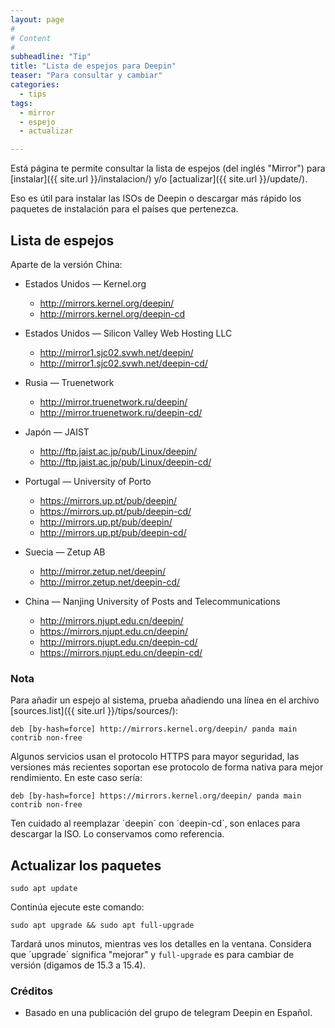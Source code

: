 ```yaml
---
layout: page
#
# Content
#
subheadline: "Tip"
title: "Lista de espejos para Deepin"
teaser: "Para consultar y cambiar"
categories:
  - tips
tags:
  - mirror
  - espejo
  - actualizar

---
```


Está página te permite consultar la lista de espejos (del inglés "Mirror") para [instalar]({{ site.url }}/instalacion/) y/o [actualizar]({{ site.url }}/update/).

Eso es útil para instalar las ISOs de Deepin o descargar más rápido los paquetes de instalación para el países que pertenezca.

## Lista de espejos

Aparte de la versión China:

* Estados Unidos — Kernel.org

  - http://mirrors.kernel.org/deepin/
  - http://mirrors.kernel.org/deepin-cd

* Estados Unidos — Silicon Valley Web Hosting LLC

  - http://mirror1.sjc02.svwh.net/deepin/
  - http://mirror1.sjc02.svwh.net/deepin-cd/

* Rusia — Truenetwork

  - http://mirror.truenetwork.ru/deepin/
  - http://mirror.truenetwork.ru/deepin-cd/

* Japón — JAIST

  - http://ftp.jaist.ac.jp/pub/Linux/deepin/
  - http://ftp.jaist.ac.jp/pub/Linux/deepin-cd/

* Portugal — University of Porto

  - https://mirrors.up.pt/pub/deepin/
  - https://mirrors.up.pt/pub/deepin-cd/
  - http://mirrors.up.pt/pub/deepin/
  - http://mirrors.up.pt/pub/deepin-cd/

* Suecia — Zetup AB

  - http://mirror.zetup.net/deepin/
  - http://mirror.zetup.net/deepin-cd/

* China — Nanjing University of Posts and Telecommunications

  - http://mirrors.njupt.edu.cn/deepin/
  - https://mirrors.njupt.edu.cn/deepin/
  - http://mirrors.njupt.edu.cn/deepin-cd/
  - https://mirrors.njupt.edu.cn/deepin-cd/

### Nota

Para añadir un espejo al sistema, prueba añadiendo una línea en el archivo [sources.list]({{ site.url }}/tips/sources/):

`deb [by-hash=force] http://mirrors.kernel.org/deepin/ panda main contrib non-free`

Algunos servicios usan el protocolo HTTPS para mayor seguridad, las versiones más recientes soportan ese protocolo de forma nativa para mejor rendimiento. En este caso sería:

`deb [by-hash=force] https://mirrors.kernel.org/deepin/ panda main contrib non-free`

Ten cuidado al reemplazar ´deepin´ con ´deepin-cd´, son enlaces para descargar la ISO. Lo conservamos como referencia.

## Actualizar los paquetes
~~~
sudo apt update
~~~

Continúa ejecute este comando:

~~~
sudo apt upgrade && sudo apt full-upgrade
~~~

Tardará unos minutos, mientras ves los detalles en la ventana. Considera que ´upgrade´ significa "mejorar" y `full-upgrade` es para cambiar de versión (digamos de 15.3 a 15.4).

### Créditos

* Basado en una publicación del grupo de telegram Deepin en Español.
